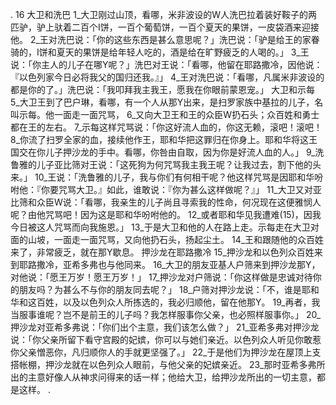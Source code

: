 . 16 
大卫和洗巴 
1_大卫刚过山顶，看哪，米非波设的W人洗巴拉着装好鞍子的两匹驴，驴上驮着二百个I饼，一百个葡萄饼，一百个夏天的果饼，一皮袋酒来迎接他。 2_王对洗巴说：「你的这些东西是甚么意思呢？」洗巴说：「驴是给王的家眷骑的，I饼和夏天的果饼是给年轻人吃的，酒是给在旷野疲乏的人喝的。」 3_王说：「你主人的儿子在哪Y呢？」洗巴对王说：「看哪，他留在耶路撒冷，因他说：『以色列家今日必将我父的国归还我。』」 4_王对洗巴说：「看哪，凡属米非波设的都是你的了。」洗巴说：「我叩拜我主我王，愿我在你眼前蒙恩宠。」 
大卫和示每 
5_大卫王到了巴户琳，看哪，有一个人从那Y出来，是扫罗家族中基拉的儿子，名叫示每。他一面走一面咒骂， 6_又向大卫王和王的众臣W扔石头；众百姓和勇士都在王的左右。 7_示每这样咒骂说：「你这好流人血的，你这无赖，滚吧！滚吧！ 8_你流了扫罗全家的血，接续他作王，耶和华把这罪归在你身上。耶和华将这王国交在你儿子押沙龙的手中。看哪，你咎由自取，因为你是好流人血的人。」 
9_洗鲁雅的儿子亚比筛对王说：「这死狗为何咒骂我主我王呢？让我过去，割下他的头来。」 10_王说：「洗鲁雅的儿子，我与你们有何相干呢？他这样咒骂是因耶和华吩咐他：『你要咒骂大卫。』如此，谁敢说：『你为甚么这样做呢？』」 11_大卫又对亚比筛和众臣W说：「看哪，我亲生的儿子尚且寻索我的性命，何况现在这便雅悯人呢？由他咒骂吧！因为这是耶和华吩咐他的。 12_或者耶和华见我遭难(15)，因我今日被这人咒骂而向我施恩。」 13_于是大卫和他的人在路上走。示每走在大卫对面的山坡，一面走一面咒骂，又向他扔石头，扬起尘土。 14_王和跟随他的众百姓来了，非常疲乏，就在那Y歇息。 
押沙龙在耶路撒冷 
15_押沙龙和以色列众百姓来到耶路撒冷，亚希多弗也与他同来。 16_大卫的朋友亚基人户筛来到押沙龙那Y，对他说：「愿王万岁！愿王万岁！」 17_押沙龙对户筛说：「你这样做是忠诚对待你的朋友吗？为甚么不与你的朋友同去呢？」 18_户筛对押沙龙说：「不，谁是耶和华和这百姓，以及以色列众人所拣选的，我必归顺他，留在他那Y。 19_再者，我当服事谁呢？岂不是前王的儿子吗？我怎样服事你父亲，也必照样服事你。」 
20_押沙龙对亚希多弗说：「你们出个主意，我们该怎么做？」 21_亚希多弗对押沙龙说：「你父亲所留下看守宫殿的妃嫔，你可以与她们亲近。以色列众人听见你敢惹你父亲憎恶你，凡归顺你人的手就更坚强了。」 22_于是他们为押沙龙在屋顶上支搭帐棚，押沙龙就在以色列众人眼前，与他父亲的妃嫔亲近。 23_那时亚希多弗所出的主意好像人从神求问得来的话一样；他给大卫，给押沙龙所出的一切主意，都是这样。 
 .